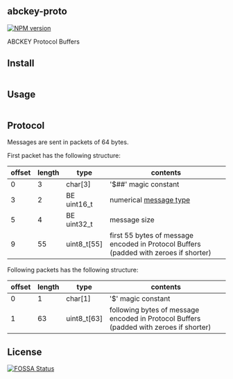 ## abckey-proto
[![NPM version](https://img.shields.io/npm/v/@abckey/abckey-proto.svg)](https://www.npmjs.com/package/@abckey/abckey-proto)

ABCKEY Protocol Buffers

## Install

```

```

## Usage

```js

```

## Protocol

Messages are sent in packets of 64 bytes.

First packet has the following structure:

| offset | length | type        | contents                                                                              |
|--------|--------|-------------|---------------------------------------------------------------------------------------|
|      0 |      3 | char[3]     | '$##' magic constant                                                                  |
|      3 |      2 | BE uint16_t | numerical [message type](messages.proto#L14)                                          |
|      5 |      4 | BE uint32_t | message size                                                                          |
|      9 |     55 | uint8_t[55] | first 55 bytes of message encoded in Protocol Buffers (padded with zeroes if shorter) |

Following packets has the following structure:

| offset | length | type        | contents                                                                               |
|--------|--------|-------------|----------------------------------------------------------------------------------------|
|      0 |      1 | char[1]     | '$' magic constant                                                                     |
|      1 |     63 | uint8_t[63] | following bytes of message encoded in Protocol Buffers (padded with zeroes if shorter) |

## License

[![FOSSA Status](https://app.fossa.io/api/projects/git%2Bgithub.com%2FabcKeyCOM%2Fabckey-proto.svg?type=large)](https://app.fossa.io/projects/git%2Bgithub.com%2FabcKeyCOM%2Fabckey-proto?ref=badge_large)
